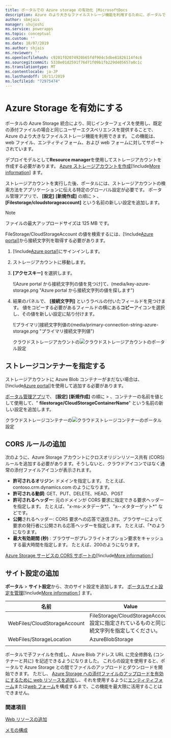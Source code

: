 ```yaml
---
title: ポータルでの Azure storage の有効化 |MicrosoftDocs
description: Azure のより大きなファイルストレージ機能を利用するために、ポータルで Azure storage を有効にする方法について説明します。
author: sbmjais
manager: shujoshi
ms.service: powerapps
ms.topic: conceptual
ms.custom: ''
ms.date: 10/07/2019
ms.author: shjais
ms.reviewer: ''
ms.openlocfilehash: c9201f02074920b65fdf904c5dbe81826114f4c6
ms.sourcegitcommit: 5338e01d2591f76d71f09b1fb229d405657a0c1c
ms.translationtype: MT
ms.contentlocale: ja-JP
ms.lasthandoff: 10/11/2019
ms.locfileid: "72975474"
---
```

# <a name="enable-azure-storage"></a>Azure Storage を有効にする

ポータルの Azure Storage 統合により、同じインターフェイスを使用し、既定の添付ファイルの場合と同じユーザーエクスペリエンスを提供することで、Azure のより大きなファイルストレージ機能を利用できます。 この機能は、web ファイル、エンティティフォーム、および web フォームに対してサポートされています。

デプロイモデルとして**Resource manager**を使用してストレージアカウントを作成する必要があります。 [Azure ストレージアカウントを作成](https://docs.microsoft.com/en-us/azure/storage/storage-create-storage-account#create-a-storage-account)[!include[More information](../../includes/proc-more-information.md)] ます。

ストレージアカウントを実行した後、ポータルには、ストレージアカウントの検索方法をアプリケーションに伝える特定のグローバル設定が必要です。 ポータル管理アプリで、 **[設定]** **[新規作成]** の順に > 、 **[Filestorage/cloudstorageaccount]** という名前の新しい設定を追加します。

> [!NOTE]
> ファイルの最大アップロードサイズは 125 MB です。

FileStorage/CloudStorageAccount の値を検索するには、[!include[Azure portal](../../includes/pn-azure-portal.md)]から接続文字列を取得する必要があります。

1. [!include[Azure portal](../../includes/pn-azure-portal.md)]にサインインします。

2. ストレージアカウントに移動します。

3. **[アクセスキー]** を選択します。

    ![Azure portal から接続文字列の値を見つけ]て、(media/key-azure-storage.png "Azure portal から接続文字列の値を探します")

4. 結果のパネルで、 **[接続文字列]** というラベルの付いたフィールドを見つけます。 値をコピーする必要があるフィールドの横にある**コピー**アイコンを選択し、その値を新しい設定に貼り付けます。

    ![プライマリ]接続文字列値の(media/primary-connection-string-azure-storage.png "プライマリ接続文字列値")

    クラウドストレージアカウントの![クラウドストレージアカウント](media/portal-site-setting-cloud-storage-account.png "ポータル設定")のポータル設定

## <a name="specify-the-storage-container"></a>ストレージコンテナーを指定する

ストレージアカウントに Azure Blob コンテナーがまだない場合は、[!include[Azure portal](../../includes/pn-azure-portal.md)]を使用して追加する必要があります。

[ポータル管理アプリ](configure/configure-portal.md)で、 **[設定]** **[新規作成]** の順に > 、コンテナーの名前を値として使用して、" **filestorage/CloudStorageContainerName**" という名前の新しい設定を追加します。

クラウドストレージコンテナーの![クラウドストレージコンテナー](media/portal-site-setting-cloud-storage-container.png "ポータル設定")のポータル設定

## <a name="add-cors-rule"></a>CORS ルールの追加

次のように、Azure Storage アカウントにクロスオリジンリソース共有 (CORS) ルールを追加する必要があります。そうしないと、クラウドアイコンではなく通常の添付ファイルアイコンが表示されます。

- **許可されるオリジン**: ドメインを指定します。 たとえば、contoso.crm.dynamics.com のようになります。
- **許可される動詞**: GET、PUT、DELETE、HEAD、POST
- **許可されるヘッダー**: 元のドメインが CORS 要求に指定できる要求ヘッダーを指定します。 たとえば、"x-ms-メタデータ\*"、"x--メタターゲット\*" などです。 
- **公開**されるヘッダー: CORS 要求への応答で送信され、ブラウザーによって要求の発行者に公開される応答ヘッダーを指定します。 たとえば、「\*のようになります。
- **最大有効期間 (秒)** : ブラウザーがプレフライトオプション要求をキャッシュする最大時間を指定します。 たとえば、200のようになります。
 
[Azure Storage サービスの CORS サポートの](https://docs.microsoft.com/rest/api/storageservices/cross-origin-resource-sharing--cors--support-for-the-azure-storage-services)[!include[More information:](../../includes/proc-more-information.md)]

## <a name="add-site-settings"></a>サイト設定の追加

**ポータル** > **サイト設定**から、次のサイト設定を追加します。 [ポータルサイト設定を管理](configure/configure-site-settings.md#manage-portal-site-settings)[!include[More information:](../../includes/proc-more-information.md)] ます。

|名前|Value|
|-----|-----|
|WebFiles/CloudStorageAccount|FileStorage/CloudStorageAccount 設定に指定されているものと同じ接続文字列を指定してください。|
|WebFiles/StorageLocation|AzureBlobStorage|
|||

ポータルで子ファイルを作成し、Azure Blob アドレス URL に完全修飾名 (コンテナーと共に) を記述できるようになりました。 これらの設定を使用すると、ポータルで Azure Storage との間でファイルのアップロードとダウンロードを開始できます。 ただし、 [Azure Storage への添付ファイルのアップロードを有効にするために web リソースを追加](add-web-resource.md)し、それを使用するように[エンティティフォーム](configure-notes.md#notes-configuration-for-entity-forms)または[web フォーム](configure-notes.md#notes-configuration-for-web-forms)を構成するまで、この機能を最大限に活用することはできません。

### <a name="see-also"></a>関連項目

[Web リソースの追加](add-web-resource.md)

[メモの構成](configure-notes.md)
